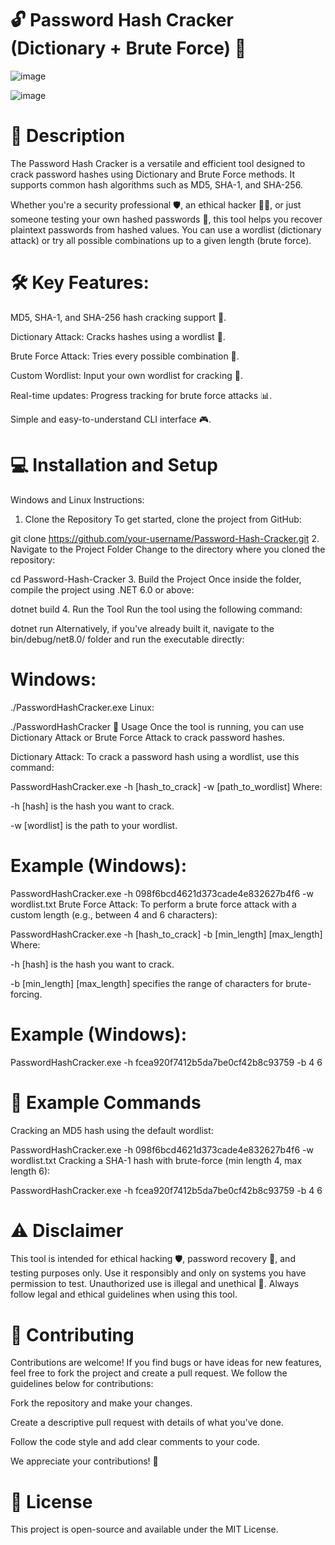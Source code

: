 # 🔓 Password Hash Cracker (Dictionary + Brute Force) 🔑



![image](https://github.com/user-attachments/assets/d70f8761-ec88-408a-bfd2-f3eed9d38123)




![image](https://github.com/user-attachments/assets/a5f41e83-9572-49d4-a13e-06c4f0c0dcff)



# 🚀 Description
The Password Hash Cracker is a versatile and efficient tool designed to crack password hashes using Dictionary and Brute Force methods. It supports common hash algorithms such as MD5, SHA-1, and SHA-256.

Whether you're a security professional 🛡️, an ethical hacker 🕵️‍♂️, or just someone testing your own hashed passwords 🔐, this tool helps you recover plaintext passwords from hashed values. You can use a wordlist (dictionary attack) or try all possible combinations up to a given length (brute force).

# 🛠️ Key Features:

MD5, SHA-1, and SHA-256 hash cracking support 🔑.

Dictionary Attack: Cracks hashes using a wordlist 📜.

Brute Force Attack: Tries every possible combination 🔢.

Custom Wordlist: Input your own wordlist for cracking 📑.

Real-time updates: Progress tracking for brute force attacks 📊.

Simple and easy-to-understand CLI interface 🎮.

# 💻 Installation and Setup
Windows and Linux Instructions:
1. Clone the Repository
To get started, clone the project from GitHub:

git clone https://github.com/your-username/Password-Hash-Cracker.git
2. Navigate to the Project Folder
Change to the directory where you cloned the repository:

cd Password-Hash-Cracker
3. Build the Project
Once inside the folder, compile the project using .NET 6.0 or above:

dotnet build
4. Run the Tool
Run the tool using the following command:

dotnet run
Alternatively, if you've already built it, navigate to the bin/debug/net8.0/ folder and run the executable directly:

# Windows:

./PasswordHashCracker.exe
Linux:

./PasswordHashCracker
🔧 Usage
Once the tool is running, you can use Dictionary Attack or Brute Force Attack to crack password hashes.

Dictionary Attack:
To crack a password hash using a wordlist, use this command:

PasswordHashCracker.exe -h [hash_to_crack] -w [path_to_wordlist]
Where:

-h [hash] is the hash you want to crack.

-w [wordlist] is the path to your wordlist.

# Example (Windows):

PasswordHashCracker.exe -h 098f6bcd4621d373cade4e832627b4f6 -w wordlist.txt
Brute Force Attack:
To perform a brute force attack with a custom length (e.g., between 4 and 6 characters):

PasswordHashCracker.exe -h [hash_to_crack] -b [min_length] [max_length]
Where:

-h [hash] is the hash you want to crack.

-b [min_length] [max_length] specifies the range of characters for brute-forcing.

# Example (Windows):

PasswordHashCracker.exe -h fcea920f7412b5da7be0cf42b8c93759 -b 4 6
# 🔨 Example Commands
Cracking an MD5 hash using the default wordlist:

PasswordHashCracker.exe -h 098f6bcd4621d373cade4e832627b4f6 -w wordlist.txt
Cracking a SHA-1 hash with brute-force (min length 4, max length 6):

PasswordHashCracker.exe -h fcea920f7412b5da7be0cf42b8c93759 -b 4 6
# ⚠️ Disclaimer
This tool is intended for ethical hacking 🛡️, password recovery 🔑, and testing purposes only. Use it responsibly and only on systems you have permission to test. Unauthorized use is illegal and unethical 🚫. Always follow legal and ethical guidelines when using this tool.

# 🤝 Contributing
Contributions are welcome! If you find bugs or have ideas for new features, feel free to fork the project and create a pull request. We follow the guidelines below for contributions:

Fork the repository and make your changes.

Create a descriptive pull request with details of what you've done.

Follow the code style and add clear comments to your code.

We appreciate your contributions! 🎉

# 📜 License
This project is open-source and available under the MIT License.

